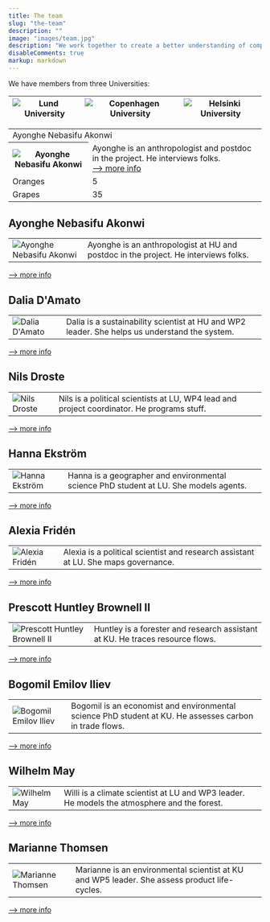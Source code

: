 ```yaml
---
title: The team
slug: "the-team"
description: ""
image: "images/team.jpg"
description: "We work together to create a better understanding of complex dynamics in the forest system"
disableComments: true
markup: markdown
---
```


We have members from three Universities:

|  ![Lund University](/images/LU.png)   |   ![Copenhagen University](/images/KU.png)  |  ![Helsinki University](/images/HU.png)   |
|                 ----                  |                       ----                  |                     ----                  |


<table>
  <tr>
    <td colspan="2">Ayonghe Nebasifu Akonwi</td>
  </tr>
  <tr>
    <th><img src="/images/Ayonghe.jpg" alt="Ayonghe Nebasifu Akonwi"> </th>
    <td valign="centre">
        Ayonghe is an anthropologist and postdoc in the project. He interviews folks. <br>
        <a href="https://researchportal.helsinki.fi/en/persons/akonwi-nebasifu-ayonghe">--> more info</a>
    </td>
  </tr>
  <tr>
    <td>Oranges</td>
    <td>5</td>
  </tr>
  <tr>
    <td>Grapes</td>
    <td>35</td>
  </tr>
</table>

## Ayonghe Nebasifu Akonwi

|                                                   |                                                                                  |
| :--------------------------------------------------| :-------------------------------------------------------------------------------|
| ![Ayonghe Nebasifu Akonwi](/images/Ayonghe.jpg)    | Ayonghe is an anthropologist at HU and postdoc in the project.  He interviews folks.   |
[--> more info](https://researchportal.helsinki.fi/en/persons/akonwi-nebasifu-ayonghe)
 
## Dalia D'Amato

|                                                   |                                                                                  |
| :--------------------------------------------------| :-------------------------------------------------------------------------------|
| ![Dalia D'Amato](/images/Dalia.jpg)       | Dalia is a sustainability scientist at HU and WP2 leader.  She helps us understand the system.  |
[--> more info](https://researchportal.helsinki.fi/en/persons/dalia-damato)


## Nils Droste 

|                                                   |                                                                                  |
| :--------------------------------------------------| :-------------------------------------------------------------------------------|
| ![Nils Droste](/images/Nils.jpg)         | Nils is a political scientists at LU, WP4 lead and project coordinator.  He programs stuff.      |
[--> more info](https://www.svet.lu.se/en/nils-droste)

## Hanna Ekström

|                                                   |                                                                                  |
| :--------------------------------------------------| :-------------------------------------------------------------------------------|
| ![Hanna Ekström](/images/Hanna.jpg)      | Hanna is a geographer and environmental science PhD student at LU.  She models agents.     |
[--> more info](https://portal.research.lu.se/en/persons/hanna-ekstr%C3%B6m)

## Alexia Fridén

|                                                   |                                                                                  |
| :--------------------------------------------------| :-------------------------------------------------------------------------------|
| ![Alexia Fridén](/images/Alexia.jpg)      | Alexia is a political scientist and research assistant at LU.  She maps governance.    |
[--> more info](https://www.linkedin.com/in/alexiafrid%C3%A9n?originalSubdomain=se)

## Prescott Huntley Brownell II

|                                                   |                                                                                  |
| :--------------------------------------------------| :-------------------------------------------------------------------------------|
| ![Prescott Huntley Brownell II](/images/Huntley.jpg)   | Huntley is a forester and research assistant at KU.  He traces resource flows.     |
[--> more info](https://ign.ku.dk/ansatte/alle-ansatte/?pure=da/persons/623009)

## Bogomil Emilov Iliev

|                                                   |                                                                                  |
| :--------------------------------------------------| :-------------------------------------------------------------------------------|
| ![Bogomil Emilov Iliev](/images/Bogomil.jpg)     | Bogomil is an economist and environmental science PhD student at KU.  He assesses carbon in trade flows.    |
[--> more info](https://food.ku.dk/english/staff/?pure=en/persons/421872)

## Wilhelm May

|                                                   |                                                                                  |
| :--------------------------------------------------| :-------------------------------------------------------------------------------|
| ![Wilhelm May](/images/Willi.jpg)     | Willi is a climate scientist at LU and WP3 leader.  He models the atmosphere and the forest.     |
[--> more info](https://www.cec.lu.se/wilhelm-may)

## Marianne Thomsen

|                                                   |                                                                                  |
| :--------------------------------------------------| :-------------------------------------------------------------------------------|
| ![Marianne Thomsen](/images/Marianne.jpg)      | Marianne is an environmental scientist at KU and WP5 leader.  She assess product life-cycles.    |
[--> more info](https://food.ku.dk/english/staff/?pure=en/persons/169127)